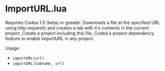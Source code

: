 ImportURL.lua
=

Requires Codea 1.5 (beta) or greater. Downloads a file at the specified URL using http.request() and creates a tab with it's contents in the current project. Create a project including this file, Codea's project dependency feature to enable importURL in any project.

Usage:

* <code>importURL(url)</code>
* <code>importURL(tabname, url)</code>